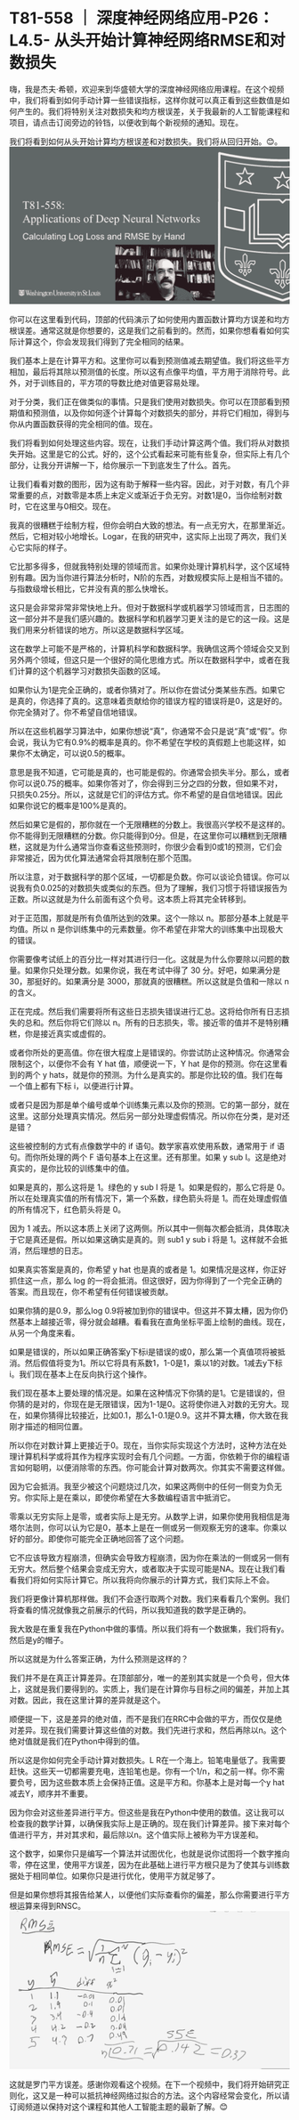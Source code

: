 # T81-558 ｜ 深度神经网络应用-P26：L4.5- 从头开始计算神经网络RMSE和对数损失 

嗨，我是杰夫·希顿，欢迎来到华盛顿大学的深度神经网络应用课程。在这个视频中，我们将看到如何手动计算一些错误指标，这样你就可以真正看到这些数值是如何产生的。我们将特别关注对数损失和均方根误差，关于我最新的人工智能课程和项目，请点击订阅旁边的铃铛，以便收到每个新视频的通知。现在。

我们将看到如何从头开始计算均方根误差和对数损失。我们将从回归开始。😊。![](img/17f6495026b126d073de254c1e55eb13_1.png)

你可以在这里看到代码，顶部的代码演示了如何使用内置函数计算均方误差和均方根误差。通常这就是你想要的，这是我们之前看到的。然而，如果你想看看如何实际计算这个，你会发现我们得到了完全相同的结果。

我们基本上是在计算平方和。这里你可以看到预测值减去期望值。我们将这些平方相加，最后将其除以预测值的长度。所以这有点像平均值，平方用于消除符号。此外，对于训练目的，平方项的导数比绝对值更容易处理。

对于分类，我们正在做类似的事情。只是我们使用对数损失。你可以在顶部看到预期值和预测值，以及你如何逐个计算每个对数损失的部分，并将它们相加，得到与你从内置函数获得的完全相同的值。现在。

我们将看到如何处理这些内容。现在，让我们手动计算这两个值。我们将从对数损失开始。这里是它的公式。好的，这个公式看起来可能有些复杂，但实际上有几个部分，让我分开讲解一下，给你展示一下到底发生了什么。首先。

让我们看看对数的图形，因为这有助于解释一些内容。因此，对于对数，有几个非常重要的点，对数零是本质上未定义或渐近于负无穷。对数1是0，当你绘制对数时，它在这里与0相交。现在。

我真的很糟糕于绘制方程，但你会明白大致的想法。有一点无穷大，在那里渐近。然后，它相对较小地增长。Logar，在我的研究中，这实际上出现了两次，我们关心它实际的样子。

它比那多得多，但就我特别处理的领域而言。如果你处理计算机科学，这个区域特别有趣。因为当你进行算法分析时，N阶的东西，对数规模实际上是相当不错的。与指数级增长相比，它并没有真的那么快增长。

这只是会非常非常非常快地上升。但对于数据科学或机器学习领域而言，日志图的这一部分并不是我们感兴趣的。数据科学和机器学习更关注的是它的这一段。这是我们用来分析错误的地方。所以这是数据科学区域。

这在数学上可能不是严格的，计算机科学和数据科学。我确信这两个领域会交叉到另外两个领域，但这只是一个很好的简化思维方式。所以在数据科学中，或者在我们计算的这个机器学习对数损失函数的区域。

如果你认为1是完全正确的，或者你猜对了。所以你在尝试分类某些东西。如果它是真的，你选择了真的。这意味着贡献给你的错误方程的错误将是0，这是好的。你完全猜对了。你不希望自信地错误。

所以在这些机器学习算法中，如果你想说“真”，你通常不会只是说“真”或“假”。你会说，我认为它有0.9%的概率是真的。你不希望在学校的真假题上也能这样，如果你不太确定，可以说0.5的概率。

意思是我不知道，它可能是真的，也可能是假的。你通常会损失半分。那么，或者你可以说0.75的概率。如果你答对了，你会得到三分之四的分数，但如果不对，只损失0.25分。所以，这就是它们的评估方式。你不希望的是自信地错误。因此如果你说它的概率是100%是真的。

然后如果它是假的，那你就在一个无限糟糕的分数上。我很高兴学校不是这样的。你不能得到无限糟糕的分数。你只能得到0分。但是，在这里你可以糟糕到无限糟糕，这就是为什么通常当你查看这些预测时，你很少会看到0或1的预测，它们会非常接近，因为优化算法通常会将其限制在那个范围。

所以注意，对于数据科学的那个区域，一切都是负数。你可以谈论负错误。你可以说我有负0.025的对数损失或类似的东西。但为了理解，我们习惯于将错误报告为正数。所以这就是为什么前面有这个负号。这本质上将其完全转移到。

对于正范围，那就是所有负值所达到的效果。这个一除以 n。那部分基本上就是平均值。所以 n 是你训练集中的元素数量。你不希望在非常大的训练集中出现极大的错误。

你需要像考试纸上的百分比一样对其进行归一化。这就是为什么你要除以问题的数量。如果你只处理分数。如果你说，我在考试中得了 30 分。好吧，如果满分是 30，那挺好的。如果满分是 3000，那就真的很糟糕。所以这就是负值和一除以 n 的含义。

正在完成。然后我们需要将所有这些日志损失错误进行汇总。这将给你所有日志损失的总和。然后你将它们除以 n。所有的日志损失，零。接近零的值并不是特别糟糕，你是接近真实或虚假的。

或者你所处的更高值。你在很大程度上是错误的。你尝试防止这种情况。你通常会限制这个，以便你不会有 Y hat 值，顺便说一下，Y hat 是你的预测。你在这里看到的两个 y hats，就是你的预测。为什么是真实的。那是你比较的值。我们在每一个值上都有下标 i，以便进行计算。

或者只是因为那是单个编号或单个训练集元素以及你的预测。它的第一部分，就在这里。这部分处理真实情况。然后另一部分处理虚假情况。所以你在分类，是对还是错？

这些被控制的方式有点像数学中的 if 语句。数学家喜欢使用系数，通常用于 if 语句。而你所处理的两个 F 语句基本上在这里。还有那里。如果 y sub I。这是绝对真实的，是你比较的训练集中的值。

如果是真的，那么这将是 1。绿色的 y sub I 将是 1。如果是假的，那么它将是 0。所以在处理真实值的所有情况下，第一个系数，绿色箭头将是 1。而在处理虚假值的所有情况下，红色箭头将是 0。

因为 1 减去。所以这本质上关闭了这两侧。所以其中一侧每次都会抵消，具体取决于它是真还是假。所以如果这确实是真的。则 sub1 y sub i 将是 1。这样就不会抵消，然后理想的日志。

如果真实答案是真的，你希望 y hat 也是真的或者是 1。如果情况是这样，你正好抓住这一点，那么 log 的一将会抵消。但这很好，因为你得到了一个完全正确的答案。而且现在，你不希望有任何错误被贡献。

如果你猜的是0.9，那么log 0.9将被加到你的错误中。但这并不算太糟，因为你仍然基本上越接近零，得分就会越糟。看看我在直角坐标平面上绘制的曲线。现在，从另一个角度来看。

如果是错误的，所以如果正确答案y下标i是错误的或0，那么第一个真值项将被抵消。然后假值将变为1。所以它将具有系数1，1-0是1，乘以1的对数。1减去y下标i。我们现在基本上在反向执行这个操作。

我们现在基本上要处理的情况是。如果在这种情况下你猜的是1。它是错误的，但你猜的是对的，你现在是无限错误，因为1-1是0。这将使你进入对数的无穷大。现在，如果你猜得比较接近，比如0.1，那么1-0.1是0.9。这并不算太糟，你大致在我刚才描述的相同位置。

所以你在对数计算上更接近于0。现在，当你实际实现这个方法时，这种方法在处理计算机科学或将其作为程序实现时会有几个问题。一方面，你依赖于你的编程语言如何聪明，以便消除零的东西。你可能会计算对数两次。你其实不需要这样做。

因为它会抵消。我至少被这个问题烧过几次，如果这两侧中的任何一侧变为负无穷。你实际上是在乘以，即使你希望在大多数编程语言中抵消它。

零乘以无穷实际上是零，或者实际上是无穷。从数学上讲，如果你使用我相信是海塔尔法则，你可以认为它是0，基本上是在一侧或另一侧观察无穷的速率。你乘以好的部分。即使你可能完全正确地回答了这个问题。

它不应该导致方程崩溃，但确实会导致方程崩溃，因为你在乘法的一侧或另一侧有无穷大。然后整个结果会变成无穷大，或者取决于实现可能是NA。现在让我们看看我们将如何实际计算它。所以我将向你展示的计算方式，我们实际上不会。

我们将更像计算机那样做。我们不会逐行取两个对数。我们来看看几个案例。我们将查看的情况就像我之前展示的代码，所以我知道我的数学是正确的。

我大致是在重复我在Python中做的事情。所以我们将有一个数据集，我们将有y。然后是y的帽子。

所以这就是为什么答案正确，为什么预测是这样的？

我们并不是在真正计算差异。在顶部部分，唯一的差别其实就是一个负号，但大体上，这就是我们要得到的。实质上，我们是在计算你与目标之间的偏差，并加上其对数。因此，我在这里计算的差异就是这个。

顺便提一下，这是差异的绝对值，而不是我们在RRC中会做的平方，而仅仅是绝对差异。现在我们需要计算这些值的对数。我们先进行求和，然后再除以n。这个绝对值就是我们在Python中得到的值。

所以这是你如何完全手动计算对数损失。L R在一个海上。铅笔电量低了。我需要赶快。这些天一切都需要充电，连铅笔也是。你有一个1/n，和之前一样。你不需要负号，因为这些数本质上会保持正值。这是平方和。你基本上是对每一个y hat减去Y，顺序并不重要。

因为你会对这些差异进行平方。但这些是我在Python中使用的数值。这让我可以检查我的数学计算，以确保我实际上是正确的。现在我们计算差异。接下来对每个值进行平方，并对其求和，最后除以n。这个值实际上被称为平方误差和。

这个数字，如果你只是编写一个算法并试图优化，也就是说你试图将一个数字推向零，停在这里，使用平方误差，因为在此基础上进行平方根只是为了使其与训练数据处于相同单位。如果你只是进行优化，使用平方就足够了。

但是如果你想将其报告给某人，以便他们实际查看你的偏差，那么你需要进行平方根运算来得到RNSC。![](img/17f6495026b126d073de254c1e55eb13_3.png)

这就是罗门平方误差。感谢你观看这个视频。在下一个视频中，我们将开始研究正则化，这又是一种可以抵抗神经网络过拟合的方法。这个内容经常会变化，所以请订阅频道以保持对这个课程和其他人工智能主题的最新了解。😊
